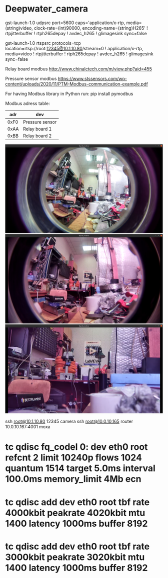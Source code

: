 # Deepwater_camera

gst-launch-1.0 udpsrc port=5600 caps='application/x-rtp, media=(string)video, clock-rate=(int)90000, encoding-name=(string)H265' ! rtpjitterbuffer ! rtph265depay ! avdec_h265 ! glimagesink sync=false

gst-launch-1.0 rtspsrc protocols=tcp location=rtsp://root:12345@10.1.10.80/stream=0 ! application/x-rtp, media=video ! rtpjitterbuffer ! rtph265depay ! avdec_h265 ! glimagesink sync=false

Relay board modbus
http://www.chinalctech.com/m/view.php?aid=455

Pressure sensor modbus
https://www.stssensors.com/wp-content/uploads/2020/11/PTM-Modbus-communication-example.pdf

For having Modbus library in Python run:
pip install pymodbus

Modbus adress table:

| adr  | dev             |
|------|-----------------|
| 0xF0 | Pressure sensor |
| 0xAA | Relay board 1   |
| 0xBB | Relay board 2   |


![1.7mm](/cam/1.7mm.png)
![2.5mm](/cam/2.5mm.png)
![5mm](/cam/5mm.png)

ssh root@10.1.10.80 12345 camera
ssh root@10.0.10.165 router
10.0.10.167:4001 moxa

# tc qdisc fq_codel 0: dev eth0 root refcnt 2 limit 10240p flows 1024 quantum 1514 target 5.0ms interval 100.0ms memory_limit 4Mb ecn
# tc qdisc add dev eth0 root tbf rate 4000kbit peakrate 4020kbit mtu 1400 latency 1000ms buffer 8192
# tc qdisc add dev eth0 root tbf rate 3000kbit peakrate 3020kbit mtu 1400 latency 1000ms buffer 8192




